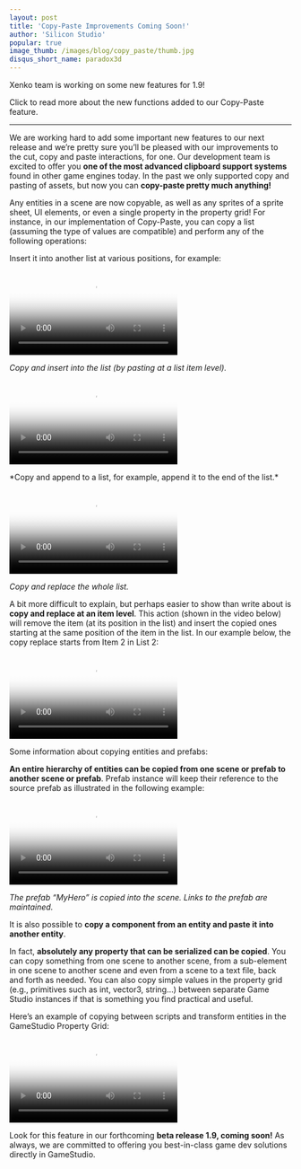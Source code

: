 ```yaml
---
layout: post
title: 'Copy-Paste Improvements Coming Soon!'
author: 'Silicon Studio'
popular: true
image_thumb: /images/blog/copy_paste/thumb.jpg
disqus_short_name: paradox3d
---
```


Xenko team is working on some new features for 1.9!

Click to read more about the new functions added to our Copy-Paste feature.

<!--more-->
 ---

We are working hard to add some important new features to our next release and we’re pretty sure you’ll be pleased with our improvements to the cut, copy and paste interactions, for one. Our development team is excited to offer you **one of the most advanced clipboard support systems** found in other game engines today. In the past we only supported copy and pasting of assets, but now you can **copy-paste pretty much anything!**


Any entities in a scene are now copyable, as well as any sprites of a sprite sheet, UI elements, or even a single property in the property grid! For instance, in our implementation of Copy-Paste, you can copy a list (assuming the type of values are compatible) and perform any of the following operations:


Insert it into another list at various positions, for example:

<p>
  <div class="embed-responsive-anyratio"><div class="video-play-button"></div>
	<video autoplay loop class="responsive-video" poster="../../images/blog/copy_paste/Copy_InsertIntoList.jpg" onplay="feature_video_onplay(event)" onpause="feature_video_onpause(event)">
	   <source src="../../images/blog/copy_paste/Copy_InsertIntoList.mp4" type="video/mp4">
	</video>
  </div>
</p>

*Copy and insert into the list (by pasting at a list item level).*


<p>
  <div class="embed-responsive-anyratio"><div class="video-play-button"></div>
	<video autoplay loop class="responsive-video" poster="../../images/blog/copy_paste/Copy_AppendToList.jpg" onplay="feature_video_onplay(event)" onpause="feature_video_onpause(event)">
	   <source src="../../images/blog/copy_paste/Copy_AppendToList.mp4" type="video/mp4">
	</video>
  </div>
</p>
*Copy and append to a list, for example, append it to the end of the list.*


<p>
  <div class="embed-responsive-anyratio"><div class="video-play-button"></div>
	<video autoplay loop class="responsive-video" poster="../../images/blog/copy_paste/Copy_ReplaceList.jpg" onplay="feature_video_onplay(event)" onpause="feature_video_onpause(event)">
   		<source src="../../images/blog/copy_paste/Copy_ReplaceList.mp4" type="video/mp4">
	</video>
  </div>
</p>

*Copy and replace the whole list.*

A bit more difficult to explain, but perhaps easier to show than write about is **copy and replace at an item level**. This action (shown in the video below) will remove the item (at its position in the list) and insert the copied ones starting at the same position of the item in the list. In our example below, the copy replace starts from Item 2 in List 2:

<p>
  <div class="embed-responsive-anyratio"><div class="video-play-button"></div>
	<video autoplay loop class="responsive-video" poster="../../images/blog/copy_paste/Copy_ReplaceIntoList.jpg" onplay="feature_video_onplay(event)" onpause="feature_video_onpause(event)">
	   <source src="../../images/blog/copy_paste/Copy_ReplaceIntoList.mp4" type="video/mp4">
	</video>
  </div>
</p>


Some information about copying entities and prefabs:

**An entire hierarchy of entities can be copied from one scene or prefab to another scene or prefab**. Prefab instance will keep their reference to the source prefab as illustrated in the following example:



<p>
  <div class="embed-responsive-anyratio"><div class="video-play-button"></div>
	<video autoplay loop class="responsive-video" poster="../../images/blog/copy_paste/CopyPaste_BetweenScenes2.jpg" onplay="feature_video_onplay(event)" onpause="feature_video_onpause(event)">
	   <source src="../../images/blog/copy_paste/CopyPaste_BetweenScenes2.mp4" type="video/mp4">
	</video>
  </div>
</p>

*The prefab “MyHero” is copied into the scene. Links to the prefab are maintained.*


It is also possible to **copy a component from an entity and paste it into another entity**.


In fact, **absolutely any property that can be serialized can be copied**. You can copy something from one scene to another scene, from a sub-element in one scene to another scene and even from a scene to a text file, back and forth as needed. You can also copy simple values in the property grid (e.g., primitives such as int, vector3, string…) between separate Game Studio instances if that is something you find practical and useful.


Here’s an example of copying between scripts and transform entities in the GameStudio Property Grid:  


<p>
  <div class="embed-responsive-anyratio"><div class="video-play-button"></div>
	<video autoplay loop class="responsive-video" poster="../../images/blog/copy_paste/CopyPaste_PropertyGrid.jpg" onplay="feature_video_onplay(event)" onpause="feature_video_onpause(event)">
	   <source src="../../images/blog/copy_paste/CopyPaste_PropertyGrid.mp4" type="video/mp4">
	</video>
  </div>
</p>

Look for this feature in our forthcoming **beta release 1.9, coming soon!** As always, we are committed to offering you best-in-class game dev solutions directly in GameStudio.


